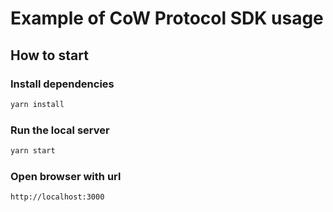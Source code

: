 # Example of CoW Protocol SDK usage

## How to start

### Install dependencies

```bash
yarn install
```

### Run the local server

```bash
yarn start
```

### Open browser with url

```bash
http://localhost:3000
```
